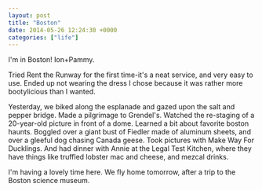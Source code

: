 ```yaml
---
layout: post
title: "Boston"
date: 2014-05-26 12:24:30 +0000
categories: ["life"]
---
```


I'm in Boston! Ion+Pammy.

Tried Rent the Runway for the first time-it's a neat service, and very easy to use. Ended up not wearing the dress I chose because it was rather more bootylicious than I wanted.

Yesterday, we biked along the esplanade and gazed upon the salt and pepper bridge. Made a pilgrimage to Grendel's. Watched the re-staging of a 20-year-old picture in front of a dome. Learned a bit about favorite boston haunts. Boggled over a giant bust of Fiedler made of aluminum sheets, and over a gleeful dog chasing Canada geese. Took pictures with Make Way For Ducklings. And had dinner with Annie at the Legal Test Kitchen, where they have things like truffled lobster mac and cheese, and mezcal drinks.

I'm having a lovely time here. We fly home tomorrow, after a trip to the Boston science museum.